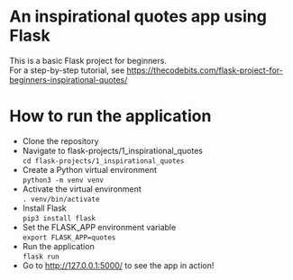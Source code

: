 # An inspirational quotes app using Flask
This is a basic Flask project for beginners.    
For a step-by-step tutorial, see https://thecodebits.com/flask-project-for-beginners-inspirational-quotes/

# How to run the application
- Clone the repository
- Navigate to flask-projects/1_inspirational_quotes   
  ```cd flask-projects/1_inspirational_quotes```
- Create a Python virtual environment    
  ```python3 -m venv venv```
- Activate the virtual environment    
  ```. venv/bin/activate```
- Install Flask    
  ```pip3 install flask```
- Set the FLASK_APP environment variable    
  ```export FLASK_APP=quotes```
- Run the application   
  ```flask run```
- Go to http://127.0.0.1:5000/ to see the app in action!
  
     
